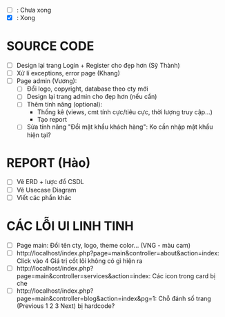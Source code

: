 - [ ] : Chưa xong
- [x] : Xong 

# SOURCE CODE
- [ ] Design lại trang Login + Register cho đẹp hơn (Sỹ Thành)
- [ ] Xử lí exceptions, error page (Khang)
- [ ] Page admin (Vương):
	- [ ] Đổi logo, copyright, database theo cty mới
	- [ ] Design lại trang admin cho đẹp hơn (nếu cần)
	- [ ] Thêm tính năng (optional):
		+ Thống kê (views, cmt tính cực/tiêu cực, thời lượng truy cập...)
		+ Tạo report
	- [ ] Sửa tính năng "Đổi mật khẩu khách hàng": Ko cần nhập mật khẩu hiện tại?

# REPORT (Hào)
- [ ] Vẽ ERD + lược đồ CSDL
- [ ] Vẽ Usecase Diagram
- [ ] Viết các phần khác

# CÁC LỖI UI LINH TINH
- [ ] Page main: Đổi tên cty, logo, theme color... (VNG - màu cam)
- [ ] http://localhost/index.php?page=main&controller=about&action=index: Click vào 4 Giá trị cốt lõi không có gì hiện ra
- [ ] http://localhost/index.php?page=main&controller=services&action=index: Các icon trong card bị che
- [ ] http://localhost/index.php?page=main&controller=blog&action=index&pg=1: Chỗ đánh số trang (Previous 1 2 3 Next) bị hardcode?
